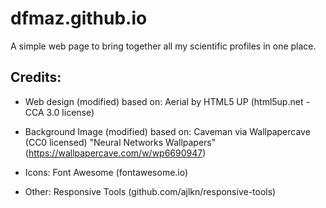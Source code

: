 # dfmaz.github.io

A simple web page to bring together all my scientific profiles in one place.

## Credits:
- Web design (modified) based on:
		Aerial by HTML5 UP (html5up.net - CCA 3.0 license) 

-	Background Image (modified) based on:
		Caveman via Wallpapercave (CC0 licensed)
			"Neural Networks Wallpapers" (https://wallpapercave.com/w/wp6690947)

-	Icons:
		Font Awesome (fontawesome.io)

-	Other:
		Responsive Tools (github.com/ajlkn/responsive-tools)

